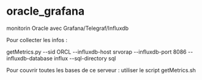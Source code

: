 # oracle_grafana
 monitorin Oracle avec Grafana/Telegraf/Influxdb

Pour collecter les infos : 

getMetrics.py --sid ORCL --influxdb-host srvorap --influxdb-port 8086 --influxdb-database influx --sql-directory sql

Pour couvrir toutes les bases de ce serveur : utiliser le script getMetrics.sh


